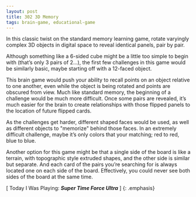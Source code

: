 ```yaml
---
layout: post
title: 302 3D Memory
tags: brain-game, educational-game
---
```

In this classic twist on the standard memory learning game, rotate varyingly complex 3D objects in digital space to reveal identical panels, pair by pair.

Although something like a 6-sided cube might be a little too simple to begin with (that’s only 3 pairs of 2…), the first few challenges in this game would be similarly basic, maybe starting off with a 12-faced object.

This brain game would push your ability to recall points on an object relative to one another, even while the object is being rotated and points are obscured from view.  Much like standard memory, the beginning of a challenge would be much more difficult.  Once some pairs are revealed, it’s much easier for the brain to create relationships with those flipped panels to the location of future flipped cards.

As the challenges get harder, different shaped faces would be used, as well as different objects to "memorize" behind those faces.  In an extremely difficult challenge, maybe it’s only colors that your matching; red to red, blue to blue.

Another option for this game might be that a single side of the board is like a terrain, with topographic style extruded shapes, and the other side is similar but separate.  And each card of the pairs you’re searching for is always located one on each side of the board.  Effectively, you could never see both sides of the board at the same time.

[ Today I Was Playing: ***Super Time Force Ultra*** ]
{: .emphasis}


